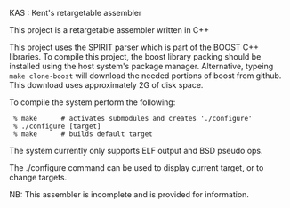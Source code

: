 
KAS : Kent's retargetable assembler

This project is a retargetable assembler written in C++

This project uses the SPIRIT parser which is part of the BOOST C++ libraries.
To compile this project, the boost library packing should be installed using
the host system's package manager. Alternative, typeing `make clone-boost`
will download the needed portions of boost from github. This download uses
approximately 2G of disk space.

To compile the system perform the following:

     % make      # activates submodules and creates './configure'
     % ./configure [target]
     % make      # builds default target

The system currently only supports ELF output and BSD pseudo ops.

The ./configure command can be used to display current target, or to
change targets.

NB: This assembler is incomplete and is provided for information.

